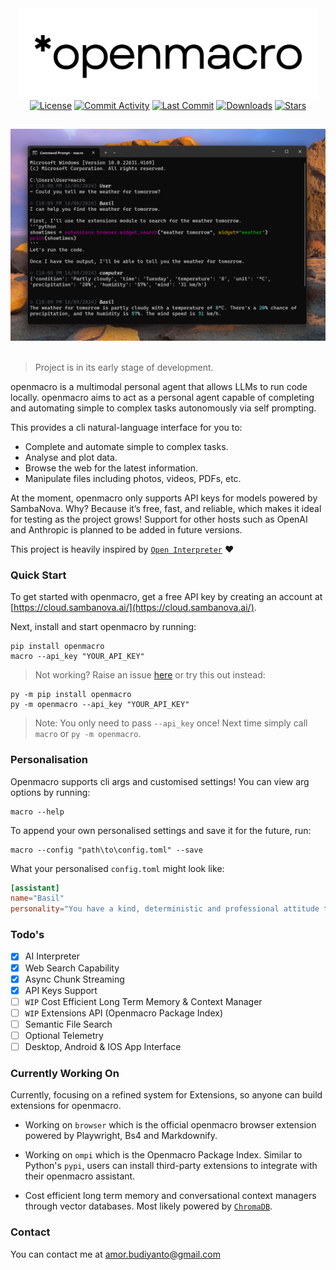 <div align="center">
  <a href="https://pypi.org/project/openmacro/">
    <img src="https://raw.githubusercontent.com/Openmacro/openmacro/46bb3481766cb66983cb191db731c41f5f69d18d/docs/images/openmacro-title.svg" width="480" height="auto" alt="Openmacro"/>
  </a>
</div>
<div align="center">
<a href="https://github.com/Openmacro/openmacro/blob/main/LICENSE"><img src="https://img.shields.io/static/v1?label=license&message=MIT&color=white&style=flat" alt="License"/></a>
  <a href="https://github.com/Openmacro/openmacro/graphs/commit-activity"><img src="https://img.shields.io/github/commit-activity/m/Openmacro/openmacro" alt="Commit Activity"/></a>
  <a href="https://github.com/Openmacro/openmacro/commits/"><img src="https://img.shields.io/github/last-commit/Openmacro/openmacro" alt="Last Commit"/></a>
  <a href="https://pypi.org/project/openmacro"><img src="https://img.shields.io/pypi/dm/openmacro" alt="Downloads"/></a>
  <a href="https://github.com/Openmacro/openmacro/stargazers"><img src="https://img.shields.io/github/stars/Openmacro/openmacro" alt="Stars"/></a>

</div>

##

<div align="center">
  <a href="https://pypi.org/project/openmacro/">
    <img src="https://raw.githubusercontent.com/Openmacro/openmacro/main/docs/images/demo.png" height="auto" alt="Openmacro"/>
  </a>
</div>

<br>

> Project is in its early stage of development.

openmacro is a multimodal personal agent that allows LLMs to run code locally. openmacro aims to act as a personal agent capable of completing and automating simple to complex tasks autonomously via self prompting.

This provides a cli natural-language interface for you to:

+ Complete and automate simple to complex tasks.
+ Analyse and plot data.
+ Browse the web for the latest information.
+ Manipulate files including photos, videos, PDFs, etc.

At the moment, openmacro only supports API keys for models powered by SambaNova. Why? Because it’s free, fast, and reliable, which makes it ideal for testing as the project grows! Support for other hosts such as OpenAI and Anthropic is planned to be added in future versions.

This project is heavily inspired by [`Open Interpreter`](https://github.com/OpenInterpreter/open-interpreter) ❤️

### Quick Start
To get started with openmacro, get a free API key by creating an account at [https://cloud.sambanova.ai/](https://cloud.sambanova.ai/). 

Next, install and start openmacro by running:
```shell
pip install openmacro
macro --api_key "YOUR_API_KEY"
```
> Not working? Raise an issue [here](https://github.com/amooo-ooo/openmacro/issues/new) or try this out instead:
```shell
py -m pip install openmacro
py -m openmacro --api_key "YOUR_API_KEY"
```
> Note: You only need to pass `--api_key` once! Next time simply call `macro` or `py -m openmacro`.

### Personalisation
Openmacro supports cli args and customised settings! You can view arg options by running:
```shell
macro --help
```
To append your own personalised settings and save it for the future, run:
```shell
macro --config "path\to\config.toml" --save
```

What your personalised `config.toml` might look like:
```toml
[assistant]
name="Basil"
personality="You have a kind, deterministic and professional attitude towards your work and respond in a formal, yet casual manner."
```

### Todo's 
- [x] AI Interpreter
- [X] Web Search Capability
- [X] Async Chunk Streaming
- [X] API Keys Support
- [ ] `WIP` Cost Efficient Long Term Memory & Context Manager
- [ ] `WIP` Extensions API (Openmacro Package Index)
- [ ] Semantic File Search
- [ ] Optional Telemetry
- [ ] Desktop, Android & IOS App Interface

### Currently Working On
Currently, focusing on a refined system for Extensions, so anyone can build extensions for openmacro.

- Working on `browser` which is the official openmacro browser extension powered by Playwright, Bs4 and Markdownify.

- Working on `ompi` which is the Openmacro Package Index. Similar to Python's `pypi`, users can install third-party extensions to integrate with their openmacro assistant.

- Cost efficient long term memory and conversational context managers through vector databases. Most likely powered by [`ChromaDB`](https://github.com/chroma-core/chroma).

### Contact
You can contact me at [amor.budiyanto@gmail.com](mailto:amor.budiyanto@gmail.com)
